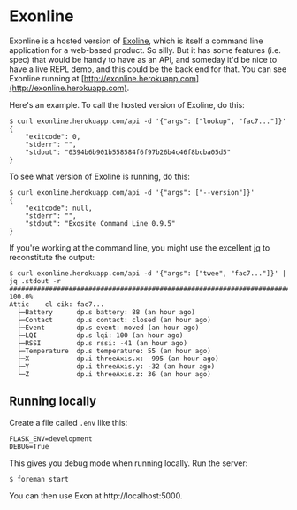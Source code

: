 # Exonline

Exonline is a hosted version of [Exoline](https://github.com/exosite/exoline), which is itself a command line application for a web-based product. So silly. But it has some features (i.e. spec) that would be handy to have as an API, and someday it'd be nice to have a live REPL demo, and this could be the back end for that. You can see Exonline running at [http://exonline.herokuapp.com](http://exonline.herokuapp.com).

Here's an example. To call the hosted version of Exoline, do this:

```
$ curl exonline.herokuapp.com/api -d '{"args": ["lookup", "fac7..."]}'
{
    "exitcode": 0,
    "stderr": "",
    "stdout": "0394b6b901b558584f6f97b26b4c46f8bcba05d5"
}
```

To see what version of Exoline is running, do this:

```
$ curl exonline.herokuapp.com/api -d '{"args": ["--version"]}'
{
    "exitcode": null,
    "stderr": "",
    "stdout": "Exosite Command Line 0.9.5"
}
```

If you're working at the command line, you might use the excellent [jq](http://stedolan.github.io/jq/) to reconstitute the output:

```
$ curl exonline.herokuapp.com/api -d '{"args": ["twee", "fac7..."]}' | jq .stdout -r
######################################################################## 100.0%
Attic    cl cik: fac7...
  ├─Battery      dp.s battery: 88 (an hour ago)
  ├─Contact      dp.s contact: closed (an hour ago)
  ├─Event        dp.s event: moved (an hour ago)
  ├─LQI          dp.s lqi: 100 (an hour ago)
  ├─RSSI         dp.s rssi: -41 (an hour ago)
  ├─Temperature  dp.s temperature: 55 (an hour ago)
  ├─X            dp.i threeAxis.x: -995 (an hour ago)
  ├─Y            dp.i threeAxis.y: -32 (an hour ago)
  └─Z            dp.i threeAxis.z: 36 (an hour ago)
```

## Running locally

Create a file called `.env` like this:

```
FLASK_ENV=development
DEBUG=True
```

This gives you debug mode when running locally. Run the server:

```
$ foreman start
```

You can then use Exon at http://localhost:5000.
